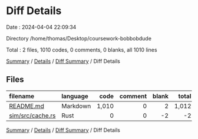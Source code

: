 # Diff Details

Date : 2024-04-04 22:09:34

Directory /home/thomas/Desktop/coursework-bobbobdude

Total : 2 files,  1010 codes, 0 comments, 0 blanks, all 1010 lines

[Summary](results.md) / [Details](details.md) / [Diff Summary](diff.md) / Diff Details

## Files
| filename | language | code | comment | blank | total |
| :--- | :--- | ---: | ---: | ---: | ---: |
| [README.md](/README.md) | Markdown | 1,010 | 0 | 2 | 1,012 |
| [sim/src/cache.rs](/sim/src/cache.rs) | Rust | 0 | 0 | -2 | -2 |

[Summary](results.md) / [Details](details.md) / [Diff Summary](diff.md) / Diff Details